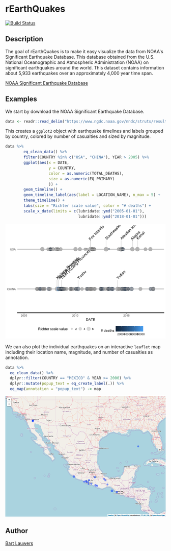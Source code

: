 <!-- README.md is generated from README.Rmd. Please edit that file -->
rEarthQuakes
============

[![Build Status](https://travis-ci.org/blauwers/rEarthQuakes.svg?branch=master)](https://travis-ci.org/blauwers/rEarthQuakes)

Description
-----------

The goal of rEarthQuakes is to make it easy visualize the data from NOAA's Significant Earthquake Database. This database obtained from the U.S. National Oceanographic and Atmospheric Administration (NOAA) on significant earthquakes around the world. This dataset contains information about 5,933 earthquakes over an approximately 4,000 year time span.

[NOAA Significant Earthquake Database](https://www.ngdc.noaa.gov/nndc/struts/form?t=101650&s=1&d=1)

Examples
--------

We start by download the NOAA Significant Earthquake Database.

``` r
data <- readr::read_delim("https://www.ngdc.noaa.gov/nndc/struts/results?type_0=Exact&query_0=$ID&t=101650&s=13&d=189&dfn=signif.txt", delim = "\t")
```

This creates a `ggplot2` object with earthquake timelines and labels grouped by country, colored by number of casualties and sized by magnitude.

``` r
data %>%
        eq_clean_data() %>%
        filter(COUNTRY %in% c("USA", "CHINA"), YEAR > 2005) %>%
        ggplot(aes(x = DATE,
                   y = COUNTRY,
                   color = as.numeric(TOTAL_DEATHS),
                   size = as.numeric(EQ_PRIMARY)
                   )) +
        geom_timeline() +
        geom_timeline_label(aes(label = LOCATION_NAME), n_max = 5) +
        theme_timeline() +
        labs(size = "Richter scale value", color = "# deaths") + 
        scale_x_date(limits = c(lubridate::ymd("2005-01-01"), 
                                lubridate::ymd("2018-01-01")))
```

![](README-Earthquake%20Timeline%20Plot-1.png)

We can also plot the individual earthquakes on an interactive `leaflet` map including their location name, magnitude, and number of casualties as annotation.

``` r
data %>% 
  eq_clean_data() %>% 
  dplyr::filter(COUNTRY == "MEXICO" & YEAR >= 2000) %>% 
  dplyr::mutate(popup_text = eq_create_label(.)) %>% 
  eq_map(annotation = "popup_text") -> map
```

<img src="README-Earthquake Map-1.png" width="992" />

Author
------

[Bart Lauwers](https://github.com/blauwers)
